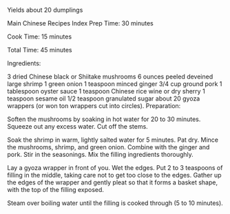 

Yields about 20 dumplings

Main Chinese Recipes Index
Prep Time: 30 minutes

Cook Time: 15 minutes

Total Time: 45 minutes

Ingredients:

3 dried Chinese black or Shiitake mushrooms
6 ounces peeled deveined large shrimp
1 green onion
1 teaspoon minced ginger
3/4 cup ground pork
1 tablespoon oyster sauce
1 teaspoon Chinese rice wine or dry sherry
1 teaspoon sesame oil
1/2 teaspoon granulated sugar
about 20 gyoza wrappers (or won ton wrappers cut into circles).
Preparation:

Soften the mushrooms by soaking in hot water for 20 to 30 minutes. Squeeze out any excess water. Cut off the stems.

Soak the shrimp in warm, lightly salted water for 5 minutes. Pat dry. Mince the mushrooms, shrimp, and green onion. Combine with the ginger and pork. Stir in the seasonings. Mix the filling ingredients thoroughly. 

Lay a gyoza wrapper in front of you. Wet the edges. Put 2 to 3 teaspoons of filling in the middle, taking care not to get too close to the edges. Gather up the edges of the wrapper and gently pleat so that it forms a basket shape, with the top of the filling exposed.

Steam over boiling water until the filling is cooked through (5 to 10 minutes).